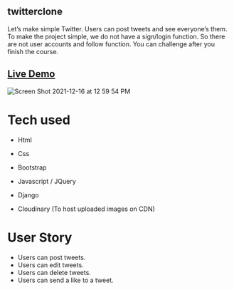 ## twitterclone

Let’s make simple Twitter. Users can post tweets and see everyone’s them. To make the project simple, we do not have a sign/login function. So there are not user accounts and follow function. You can challenge after you finish the course.

## [Live Demo](https://israel-twitter.herokuapp.com/)

![Screen Shot 2021-12-16 at 12 59 54 PM](https://user-images.githubusercontent.com/93219923/146432664-befee3fb-69e0-49d8-958b-7faba6a97c6d.png)

# Tech used
- Html
- Css

- Bootstrap
- Javascript / JQuery
- Django
- Cloudinary (To host uploaded images on CDN)

# User Story
- Users can post tweets.
- Users can edit tweets.
- Users can delete tweets.
- Users can send a like to a tweet.
